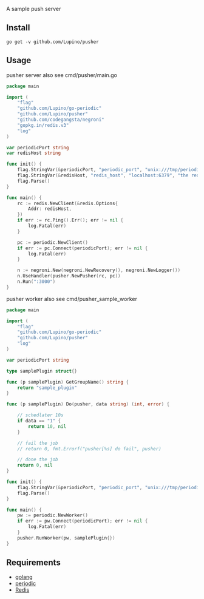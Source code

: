 A sample push server

Install
-------

    go get -v github.com/Lupino/pusher

Usage
-----

pusher server also see cmd/pusher/main.go

```go
package main

import (
	"flag"
	"github.com/Lupino/go-periodic"
	"github.com/Lupino/pusher"
	"github.com/codegangsta/negroni"
	"gopkg.in/redis.v3"
	"log"
)

var periodicPort string
var redisHost string

func init() {
	flag.StringVar(&periodicPort, "periodic_port", "unix:///tmp/periodic.sock", "the periodic server port.")
	flag.StringVar(&redisHost, "redis_host", "localhost:6379", "the redis server host.")
	flag.Parse()
}

func main() {
	rc := redis.NewClient(&redis.Options{
		Addr: redisHost,
	})
	if err := rc.Ping().Err(); err != nil {
		log.Fatal(err)
	}

	pc := periodic.NewClient()
	if err := pc.Connect(periodicPort); err != nil {
		log.Fatal(err)
	}

	n := negroni.New(negroni.NewRecovery(), negroni.NewLogger())
	n.UseHandler(pusher.NewPusher(rc, pc))
	n.Run(":3000")
}
```

pusher worker also see cmd/pusher_sample_worker

```go
package main

import (
	"flag"
	"github.com/Lupino/go-periodic"
	"github.com/Lupino/pusher"
	"log"
)

var periodicPort string

type samplePlugin struct{}

func (p samplePlugin) GetGroupName() string {
	return "sample_plugin"
}

func (p samplePlugin) Do(pusher, data string) (int, error) {

	// schedlater 10s
	if data == "1" {
		return 10, nil
	}

	// fail the job
	// return 0, fmt.Errorf("pusher[%s] do fail", pusher)

	// done the job
	return 0, nil
}

func init() {
	flag.StringVar(&periodicPort, "periodic_port", "unix:///tmp/periodic.sock", "the periodic server port.")
	flag.Parse()
}

func main() {
	pw := periodic.NewWorker()
	if err := pw.Connect(periodicPort); err != nil {
		log.Fatal(err)
	}
	pusher.RunWorker(pw, samplePlugin{})
}
```

Requirements
------------

* [golang](http://golang.org)
* [periodic](https://github.com/Lupino/periodic)
* [Redis](http://redis.io)
